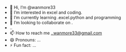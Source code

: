 - 👋 Hi, I’m @wanmore33
- 👀 I’m interested in excel and coding.
- 🌱 I’m currently learning .excel.python and programming
- 💞️ I’m looking to collaborate on .
- ..
- 📫 How to reach me ..wanmore33@gmail.com
- 😄 Pronouns: ...
- ⚡ Fun fact: ...

<!---
wanmore33/wanmore33 is a ✨ special ✨ repository because its `README.md` (this file) appears on your GitHub profile.
You can click the Preview link to take a look at your changes.
--->
